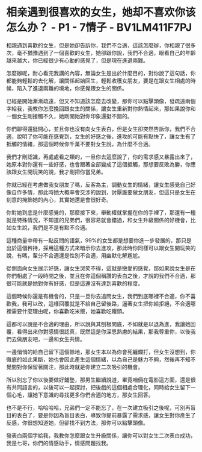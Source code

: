# 相亲遇到很喜欢的女生，她却不喜欢你该怎么办？ - P1 - 7情子 - BV1LM411F7PJ

相親遇到喜歡的女生，但是她卻告訴你，我們不合適，這該怎麼辦，你相親了很多次，毫不猶豫遇到了一個喜歡的女生，她卻跟你說，我們不合適，眼看自己的年齡越來越大，你已經很少有心動的感覺了，但是現在進退兩難。

怎麼辦呢，耐心看完我講的內容，無論女生是出於什麼目的，對你說了這句話，你都能夠輕鬆的去化解，讓關係起始回生，輕鬆收穫女朋友，要是在跟女生相處的時候，陷入了進退兩難的境地，你感覺跟女生的關係。

已經是開始漸漸疏遠，但又不知道該怎麼去改變，那你可以點擊頭像，發疏遠兩個字給我，我教你怎麼挽回跟女生的關係，讓女生重新對你熱情起來，那如果說你和一個女生剛接觸不久，她剛開始對你印象還挺不錯的。

你們聊得還挺開心，並且你也沒有向女生表白，但是女生卻突然告訴你，我們不合適，說明了你可能在感覺到，女生的好感之後，進攻的可能有點快了，讓女生有了抵觸的情緒，那這個時候你千萬不要對女生說，為什麼不合適。

我們才剛認識，再處處看之類的，一旦你去這麼說了，你的需求感又暴露出來了，她原本對你還有一些好感，也會跟著全部變成了這個抵觸，那想要反敗為勝，你應該跟女生開玩笑的說，我才剛把你當兄弟。

你就已經在考慮做我女朋友了嗎，反客為主，調動女生的情緒，讓女生感覺自己好像自作多情，那此時她大概率會交涉的說到，討厭誰要做女朋友，但這只是女生在刻意的掩飾她的內心，其實她還是會很好奇。

你對她到底是什麼感覺的，那麼接下來，舉動權就掌握在你的手裡了，那還有一種就是特殊情況，不知道的兄弟們，很容易就會錯過，和女生升級關係的好機會，比如女生說，我們是不是有點不合適。

這種商量中帶有一點反問的語氣，99%的女生都是想要你進一步發展的，那只是出於這個矜持，採用這種方式來暗示你去進攻，那此時你同樣可以跟女生開玩笑的說，有嗎，輩分不合適還是性別不合適，用幽默化解尷尬。

從側面向女生展示好感，讓女生哭笑不得，這就是戀愛的感覺，那如果說女生是在你們相處了一段時間之後，並且在你這個稱讚的表白之後，才說的我們不合適，那很可能就是她對你有好感，但是這還沒有達到喜歡的程度。

這個時候你還是有機會的，只是一旦你去追問女生，我們到底哪裡不合適，你不喜歡我，我可以改，這樣回覆就是不給自己留後路，逼著女生把你給拒絕，不合適哪裡需要什麼理由呢，你喜歡吃米飯，她喜歡吃饅頭。

這都可以說是不合適的理由，所以說與其刨根問底，不如就是以退為進，我讓她回覆，看得出來你對感情很認真，既然這是你深思熟慮的結果，那我尊重你，以後我們去做朋友吧，一邊和女生共情。

一邊悄悄的給自己留下這個餘地，那女生本以為你會死纏爛打，但女生沒想到，你徹底的如此果斷，她也會因此產生這個情緒，以為自己是魅力不夠，然後再不知不覺間對你保留著關注，那此時就是你建立二次吸引的機會。

所以別忘了你以後要做好鋪墊，那男生繼續說道，畢竟咱倆在電影這方面，還是很有共同語言的，以後可以一起探討，把後戲的這個相處合理化，同時給女生留下一個心毛，讓她下意識的尋找更多你們合適的地方，那女生回答。

也不是不行，哈哈哈哈，兄弟們一定不能忘了，在一次建立吸引之後呢，可別再盲目的表白了，要是你因為盲目表白，導致你提前暴露了需求感，讓女生對你產生了反感，你很想知道她，但卻找不到方法，那你可以點擊頭像。

發表白兩個字給我，我教你怎麼跟女生升級關係，讓你可以對女生二次表白成功，我是七哥，你們的情感助手，情感問題找我。